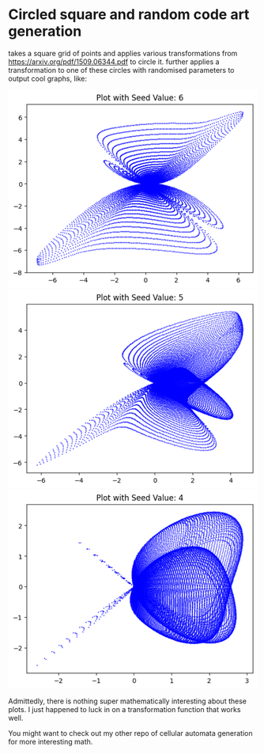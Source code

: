 # Circled square and random code art generation
takes a square grid of points and applies various transformations from https://arxiv.org/pdf/1509.06344.pdf to circle it. further applies a transformation to one of these circles with randomised parameters to output cool graphs, like:

![Plots](saved_plots/seed_6.png)
![Plots](saved_plots/seed_5.png)
![Plots](saved_plots/seed_4.png)

Admittedly, there is nothing super mathematically interesting about these plots. I just happened to luck in on a transformation function that works well. 

You might want to check out my other repo of cellular automata generation for more interesting math. 
